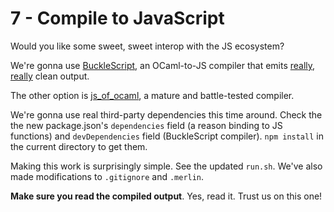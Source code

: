 # 7 - Compile to JavaScript

Would you like some sweet, sweet interop with the JS ecosystem?

We're gonna use [BuckleScript](https://github.com/bloomberg/bucklescript), an OCaml-to-JS compiler that emits [really](https://github.com/bloomberg/bucklescript#output), [really](https://github.com/bloomberg/bucklescript-addons) clean output.

The other option is [js_of_ocaml](http://ocsigen.org/js_of_ocaml/), a mature and battle-tested compiler.

We're gonna use real third-party dependencies this time around. Check the the new package.json's `dependencies` field (a reason binding to JS functions) and `devDependencies` field (BuckleScript compiler). `npm install` in the current directory to get them.

Making this work is surprisingly simple. See the updated `run.sh`. We've also made modifications to `.gitignore` and `.merlin`.

**Make sure you read the compiled output**. Yes, read it. Trust us on this one!
